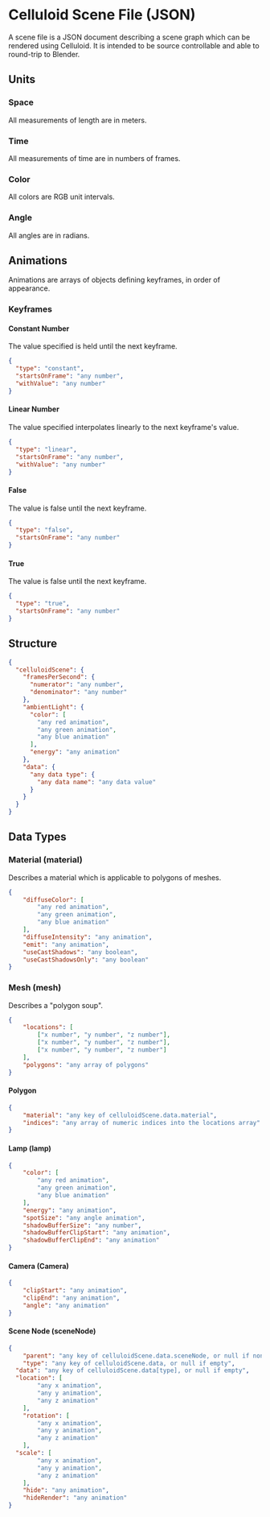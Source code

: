 # Celluloid Scene File (JSON)

A scene file is a JSON document describing a scene graph which can be rendered
using Celluloid.  It is intended to be source controllable and able to 
round-trip to Blender.

## Units

### Space

All measurements of length are in meters.

### Time

All measurements of time are in numbers of frames.

### Color

All colors are RGB unit intervals.

### Angle

All angles are in radians.

## Animations

Animations are arrays of objects defining keyframes, in order of appearance.

### Keyframes

#### Constant Number

The value specified is held until the next keyframe.

```json
{
  "type": "constant",
  "startsOnFrame": "any number",
  "withValue": "any number"
}
```

#### Linear Number

The value specified interpolates linearly to the next keyframe's value.

```json
{
  "type": "linear",
  "startsOnFrame": "any number",
  "withValue": "any number"
}
```

#### False

The value is false until the next keyframe.

```json
{
  "type": "false",
  "startsOnFrame": "any number"
}
```

#### True

The value is false until the next keyframe.

```json
{
  "type": "true",
  "startsOnFrame": "any number"
}
```

## Structure

```json
{
  "celluloidScene": {
    "framesPerSecond": {
      "numerator": "any number",
      "denominator": "any number"
    },
    "ambientLight": {
      "color": [
        "any red animation",
        "any green animation",
        "any blue animation"
      ],
      "energy": "any animation"
    },
    "data": {
      "any data type": {
        "any data name": "any data value"
      }
    }
  }
}
```

## Data Types

### Material (material)

Describes a material which is applicable to polygons of meshes.

```json
{
	"diffuseColor": [
		"any red animation",
		"any green animation",
		"any blue animation"
	],
	"diffuseIntensity": "any animation",
	"emit": "any animation",
	"useCastShadows": "any boolean",
	"useCastShadowsOnly": "any boolean"
}
```

### Mesh (mesh)

Describes a "polygon soup".

```json
{
	"locations": [
		["x number", "y number", "z number"],
		["x number", "y number", "z number"],
		["x number", "y number", "z number"]
	],
	"polygons": "any array of polygons"
}
```

#### Polygon

```json
{
	"material": "any key of celluloidScene.data.material",
	"indices": "any array of numeric indices into the locations array"
}
```

#### Lamp (lamp)

```json
{
	"color": [
		"any red animation",
		"any green animation",
		"any blue animation"
	],
	"energy": "any animation",
	"spotSize": "any angle animation",
	"shadowBufferSize": "any number",
	"shadowBufferClipStart": "any animation",
	"shadowBufferClipEnd": "any animation"
}
```

#### Camera (Camera)

```json
{
	"clipStart": "any animation",
	"clipEnd": "any animation",
	"angle": "any animation"
}
```

#### Scene Node (sceneNode)

```json
{
	"parent": "any key of celluloidScene.data.sceneNode, or null if none",
	"type": "any key of celluloidScene.data, or null if empty",
  "data": "any key of celluloidScene.data[type], or null if empty",
  "location": [
		"any x animation",
		"any y animation",
		"any z animation"
	], 
	"rotation": [
		"any x animation",
		"any y animation",
		"any z animation"
	],
  "scale": [
		"any x animation",
		"any y animation",
		"any z animation"
	],
	"hide": "any animation",
	"hideRender": "any animation"
}
```